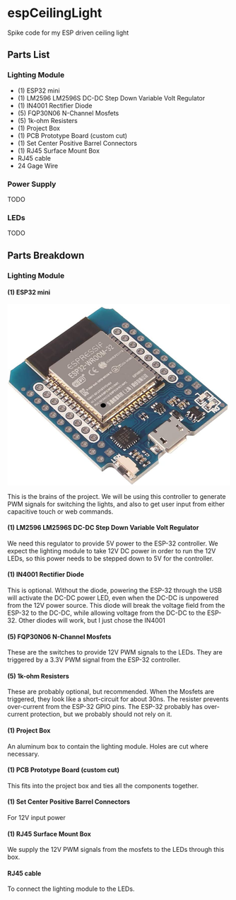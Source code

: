 # espCeilingLight
Spike code for my ESP driven ceiling light

## Parts List

### Lighting Module
- (1) ESP32 mini
- (1) LM2596 LM2596S DC-DC Step Down Variable Volt Regulator
- (1) IN4001 Rectifier Diode
- (5) FQP30N06 N-Channel Mosfets
- (5) 1k-ohm Resisters
- (1) Project Box
- (1) PCB Prototype Board (custom cut)
- (1) Set Center Positive Barrel Connectors
- (1) RJ45 Surface Mount Box
- RJ45 cable
- 24 Gage Wire

### Power Supply
TODO

### LEDs
TODO

## Parts Breakdown
### Lighting Module
#### (1) ESP32 mini
![ESP32 Mini](docs/bom/ESP_32mini.jpg)

This is the brains of the project.  We will be using this controller to generate PWM signals for switching the lights, and also to get user input from either capacitive touch or web commands.

#### (1) LM2596 LM2596S DC-DC Step Down Variable Volt Regulator
We need this regulator to provide 5V power to the ESP-32 controller.  We expect the lighting module to take 12V DC power in order to run the 12V LEDs, so this power needs to be stepped down to 5V for the controller.

#### (1) IN4001 Rectifier Diode
This is optional.  Without the diode, powering the ESP-32 through the USB will activate the DC-DC power LED, even when the DC-DC is unpowered from the 12V power source.  This diode will break the voltage field from the ESP-32 to the DC-DC, while allowing voltage from the DC-DC to the ESP-32.  Other diodes will work, but I just chose the IN4001

#### (5) FQP30N06 N-Channel Mosfets
These are the switches to provide 12V PWM signals to the LEDs.  They are triggered by a 3.3V PWM signal from the ESP-32 controller.

#### (5) 1k-ohm Resisters
These are probably optional, but recommended.  When the Mosfets are triggered, they look like a short-circuit for about 30ns.  The resister prevents over-current from the ESP-32 GPIO pins.  The ESP-32 probably has over-current protection, but we probably should not rely on it.

#### (1) Project Box
An aluminum box to contain the lighting module.  Holes are cut where necessary.

#### (1) PCB Prototype Board (custom cut)
This fits into the project box and ties all the components together.

#### (1) Set Center Positive Barrel Connectors
For 12V input power

#### (1) RJ45 Surface Mount Box
We supply the 12V PWM signals from the mosfets to the LEDs through this box.

#### RJ45 cable
To connect the lighting module to the LEDs.



